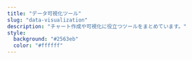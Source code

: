 ```yaml
---
title: "データ可視化ツール"
slug: "data-visualization"
description: "チャート作成や可視化に役立つツールをまとめています。"
style:
  background: "#2563eb"
  color: "#ffffff"
---
```

